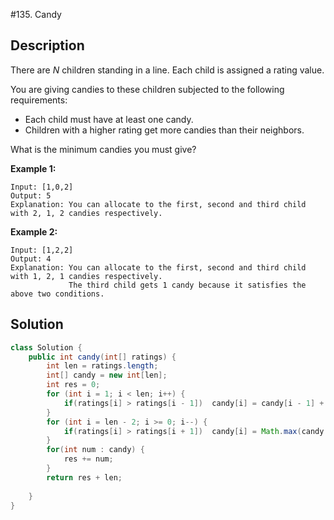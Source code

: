 #135. Candy  

## Description

There are *N* children standing in a line. Each child is assigned a rating value.

You are giving candies to these children subjected to the following requirements:

- Each child must have at least one candy.
- Children with a higher rating get more candies than their neighbors.

What is the minimum candies you must give?

**Example 1:**

```
Input: [1,0,2]
Output: 5
Explanation: You can allocate to the first, second and third child with 2, 1, 2 candies respectively.
```

**Example 2:**

```
Input: [1,2,2]
Output: 4
Explanation: You can allocate to the first, second and third child with 1, 2, 1 candies respectively.
             The third child gets 1 candy because it satisfies the above two conditions.
```

## Solution

```java
class Solution {
    public int candy(int[] ratings) {
        int len = ratings.length;
        int[] candy = new int[len];
        int res = 0;
        for (int i = 1; i < len; i++) {
            if(ratings[i] > ratings[i - 1])  candy[i] = candy[i - 1] + 1;
        }
        for (int i = len - 2; i >= 0; i--) {
            if(ratings[i] > ratings[i + 1])  candy[i] = Math.max(candy[i + 1] + 1, candy[i]);
        }
        for(int num : candy) {
            res += num;
        }
        return res + len;
        
    }
}
```

